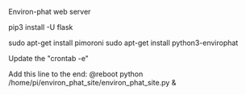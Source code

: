 Environ-phat web server

pip3 install -U flask

sudo apt-get install pimoroni
sudo apt-get install python3-envirophat

Update the "crontab -e"

Add this line to the end:
@reboot python /home/pi/environ_phat_site/environ_phat_site.py &
